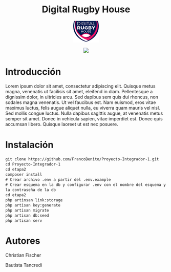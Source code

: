 <h1 align="center">Digital Rugby House</h1> 

<p align="center">
  <img src="/etapa2/public/images/drh_logo80.png"> 
</p>

<p align="center">
  <img src="https://media.giphy.com/media/pNZcFyDjxOawU/giphy.gif">
</p>

<h1> Introducción </h1>

<p> 
Lorem ipsum dolor sit amet, consectetur adipiscing elit. Quisque metus magna, venenatis ut facilisis sit amet, eleifend in diam. Pellentesque a dignissim dolor, in ultricies arcu. Sed dapibus sem quis dui rhoncus, non sodales magna venenatis. Ut vel faucibus est. Nam euismod, eros vitae maximus luctus, felis augue aliquet nulla, eu viverra quam mauris vel nisl. Sed mollis congue luctus. Nulla dapibus sagittis augue, at venenatis metus semper sit amet. Donec in vehicula sapien, vitae imperdiet est. Donec quis accumsan libero. Quisque laoreet ut est nec posuere.  </p>

<h1> Instalación </h1>


```
git clone https://github.com/FrancoBenito/Proyecto-Integrador-1.git 
cd Proyecto-Integrador-1
cd etapa2
composer install
# Crear archivo .env a partir del .env.example
# Crear esquema en la db y configurar .env con el nombre del esquema y la contraseña de la db
cd etapa2
php artinsan link:storage
php artisan key:generate
php artisan migrate
php artisan db:seed
php artisan serv
```

<h1> Autores </h1>

<p>Christian Fischer</p>
<p>Bautista Tancredi</p>
